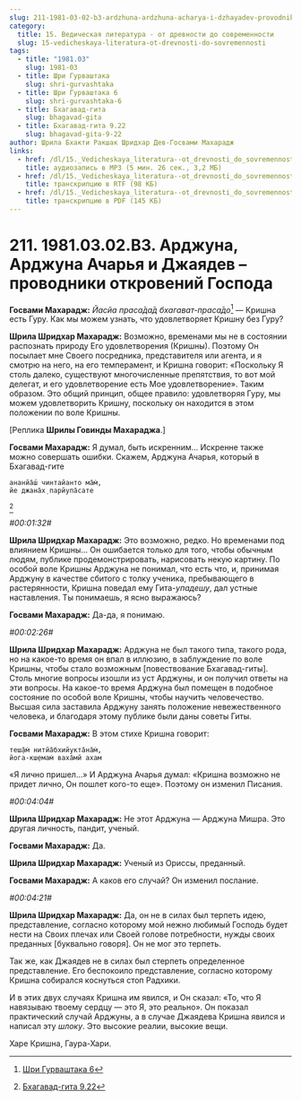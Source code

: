```yaml
---
slug: 211-1981-03-02-b3-ardzhuna-ardzhuna-acharya-i-dzhayadev-provodniki-otkrovenij-gospoda
category:
  title: 15. Ведическая литература - от древности до современности
  slug: 15-vedicheskaya-literatura-ot-drevnosti-do-sovremennosti
tags:
  - title: "1981.03"
    slug: 1981-03
  - title: Шри Гурваштака
    slug: shri-gurvashtaka
  - title: Шри Гурваштака 6
    slug: shri-gurvashtaka-6
  - title: Бхагавад-гита
    slug: bhagavad-gita
  - title: Бхагавад-гита 9.22
    slug: bhagavad-gita-9-22
author: Шрила Бхакти Ракшак Шридхар Дев-Госвами Махарадж
links:
  - href: /dl/15._Vedicheskaya_literatura--ot_drevnosti_do_sovremennosti/211_1981.03.02.B3_SridharMj_Ardzhuna_Ardzhuna_Acharja_i_Dzhajadev--provodniki_otkrovenij_Gospoda.mp3
    title: аудиозапись в MP3 (5 мин. 26 сек., 3,2 МБ)
  - href: /dl/15._Vedicheskaya_literatura--ot_drevnosti_do_sovremennosti/211_1981.03.02.B3_SridharMj_Ardzhuna_Ardzhuna_Acharja_i_Dzhajadev--provodniki_otkrovenij_Gospoda.rtf
    title: транскрипцию в RTF (98 КБ)
  - href: /dl/15._Vedicheskaya_literatura--ot_drevnosti_do_sovremennosti/211_1981.03.02.B3_SridharMj_Ardzhuna_Ardzhuna_Acharja_i_Dzhajadev--provodniki_otkrovenij_Gospoda.pdf
    title: транскрипцию в PDF (145 КБ)
---
```


# 211. 1981.03.02.B3. Арджуна, Арджуна Ачарья и Джаядев – проводники откровений Господа

**Госвами Махарадж:** *Йасйа праса̄да̄д бхагават-праса̄до*[^_ftn1] — Кришна есть Гуру. Как мы можем узнать, что удовлетворяет Кришну без Гуру?

**Шрила Шридхар Махарадж:** Возможно, временами мы не в состоянии распознать природу Его удовлетворения (Кришны). Поэтому Он посылает мне Своего посредника, представителя или агента, и я смотрю на него, на его темперамент, и Кришна говорит: «Поскольку Я столь далеко, существуют многочисленные препятствия, то вот мой делегат, и его удовлетворение есть Мое удовлетворение». Таким образом. Это общий принцип, общее правило: удовлетворяя Гуру, мы можем удовлетворить Кришну, поскольку он находится в этом положении по воле Кришны.

[Реплика **Шрилы Говинды Махараджа**.]

**Госвами Махарадж:** Я думал, быть искренним… Искренне также можно совершать ошибки. Скажем, Арджуна Ачарья, который в Бхагавад-гите

    ананйа̄ш́ чинтайанто ма̄м̇,
    йе джана̄х̣ парйупа̄сате
[^_ftn2]

*#00:01:32#*

**Шрила Шридхар Махарадж:** Это возможно, редко. Но временами под влиянием Кришны… Он ошибается только для того, чтобы обычным людям, публике продемонстрировать, нарисовать некую картину. По особой воле Кришны Арджуна не понимал, что есть что, и, принимая Арджуну в качестве сбитого с толку ученика, пребывающего в растерянности, Кришна поведал ему Гита-*упадешу*, дал устные наставления. Ты понимаешь, я ясно выражаюсь?

**Госвами Махарадж:** Да-да, я понимаю.

*#00:02:26#*

**Шрила Шридхар Махарадж:** Арджуна не был такого типа, такого рода, но на какое-то время он впал в иллюзию, в заблуждение по воле Кришны, чтобы стало возможным [повествование Бхагавад-гиты]. Столь многие вопросы изошли из уст Арджуны, и он получил ответы на эти вопросы. На какое-то время Арджуна был помещен в подобное состояние по особой воле Кришны, чтобы научить человечество. Высшая сила заставила Арджуну занять положение невежественного человека, и благодаря этому публике были даны советы Гиты.

**Госвами Махарадж:** В этом стихе Кришна говорит:

    теш̣а̄м̇ нитйа̄бхийукта̄на̄м̇,
    йога-кш̣емам̇ ваха̄мй ахам

«Я лично пришел…» И Арджуна Ачарья думал: «Кришна возможно не придет лично, Он пошлет кого-то еще». Поэтому он изменил Писания.

*#00:04:04#*

**Шрила Шридхар Махарадж:** Не этот Арджуна — Арджуна Мишра. Это другая личность, пандит, ученый.

**Госвами Махарадж:** Да.

**Шрила Шридхар Махарадж:** Ученый из Ориссы, преданный.

**Госвами Махарадж:** А каков его случай? Он изменил послание.

*#00:04:21#*

**Шрила Шридхар Махарадж:** Да, он не в силах был терпеть идею, представление, согласно которому мой нежно любимый Господь будет нести на Своих плечах или Своей голове потребности, нужды своих преданных [буквально говоря]. Он не мог это терпеть.

Так же, как Джаядев не в силах был стерпеть определенное представление. Его беспокоило представление, согласно которому Кришна собирался коснуться стоп Радхики.

И в этих двух случаях Кришна им явился, и Он сказал: «То, что Я навязываю твоему сердцу — это Я, это реально». Он показал практический случай Арджуны, а в случае Джаядева Кришна явился и написал эту *шлоку*. Это высокие реалии, высокие вещи.

Харе Кришна, Гаура-Хари.



[^_ftn1]: [Шри Гурваштака 6](../notes/shri-gurvashtaka/shri-gurvashtaka-6.md)

[^_ftn2]: [Бхагавад-гита 9.22](../notes/bhagavad-gita/bhagavad-gita-9-22.md)
